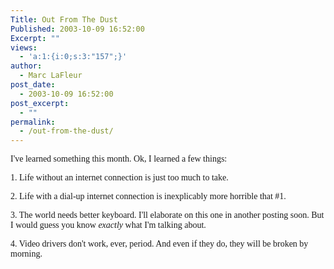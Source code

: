 ```yaml
---
Title: Out From The Dust
Published: 2003-10-09 16:52:00
Excerpt: ""
views:
  - 'a:1:{i:0;s:3:"157";}'
author:
  - Marc LaFleur
post_date:
  - 2003-10-09 16:52:00
post_excerpt:
  - ""
permalink:
  - /out-from-the-dust/
---
```

<p><font face=Verdana>I've learned something this month. Ok, I learned a few things:</font></p>
<p><font face=Verdana>1. Life without an internet connection is just too much to take. </font></p>
<p><font face=Verdana>2. Life with a dial-up internet connection is inexplicably more horrible that #1.</font></p>
<p><font face=Verdana>3. The world needs better keyboard. I'll elaborate on this one in another posting soon. But I would guess you know <em>exactly </em>what I'm talking about.</font></p>
<p><font face=Verdana>4. Video drivers don't work, ever, period. And even if they do, they will be broken by morning. <br /></font></p>